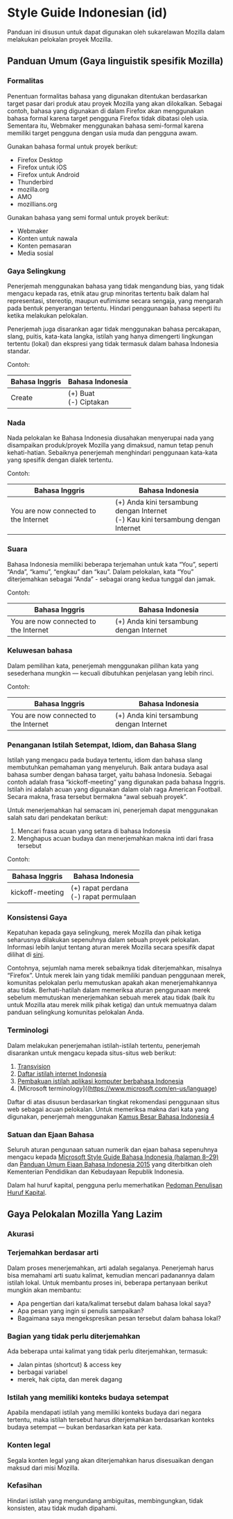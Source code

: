 # Style Guide Indonesian (id)

Panduan ini disusun untuk dapat digunakan oleh sukarelawan Mozilla dalam melakukan pelokalan proyek Mozilla.

## Panduan Umum (Gaya linguistik spesifik Mozilla)

### Formalitas

Penentuan formalitas bahasa yang digunakan ditentukan berdasarkan target pasar dari produk atau proyek Mozilla yang akan dilokalkan. Sebagai contoh, bahasa yang digunakan di dalam Firefox akan menggunakan bahasa formal karena target pengguna Firefox tidak dibatasi oleh usia. Sementara itu, Webmaker menggunakan bahasa semi-formal karena memiliki target pengguna dengan usia muda dan pengguna awam.

Gunakan bahasa formal untuk proyek berikut:
* Firefox Desktop
* Firefox untuk iOS
* Firefox untuk Android
* Thunderbird
* mozilla.org
* AMO
* mozillians.org

Gunakan bahasa yang semi formal untuk proyek berikut:
* Webmaker
* Konten untuk nawala
* Konten pemasaran
* Media sosial

### Gaya Selingkung

Penerjemah menggunakan bahasa yang tidak mengandung bias, yang tidak mengacu kepada ras, etnik atau grup minoritas tertentu baik dalam hal representasi, stereotip, maupun eufimisme secara sengaja, yang mengarah pada bentuk penyerangan tertentu. Hindari penggunaan bahasa seperti itu ketika melakukan pelokalan.

Penerjemah juga disarankan agar tidak menggunakan bahasa percakapan, slang, puitis, kata-kata langka, istilah yang hanya dimengerti lingkungan tertentu (lokal) dan ekspresi yang tidak termasuk dalam bahasa Indonesia standar.

Contoh:

|Bahasa Inggris|Bahasa Indonesia|
|----|----|
|Create |(+) Buat <br>(-) Ciptakan|

### Nada

Nada pelokalan ke Bahasa Indonesia diusahakan menyerupai nada yang disampaikan produk/proyek Mozilla yang dimaksud, namun tetap penuh kehati-hatian. Sebaiknya penerjemah menghindari penggunaan kata-kata yang spesifik dengan dialek tertentu.

Contoh:

|Bahasa Inggris|Bahasa Indonesia|
|----|----|
|You are now connected to the Internet|(+) Anda kini tersambung dengan Internet<br>(-) Kau kini tersambung dengan Internet|

### Suara

Bahasa Indonesia memiliki beberapa terjemahan untuk kata “You”, seperti “Anda”, “kamu”, “engkau” dan “kau”. Dalam pelokalan, kata “You” diterjemahkan sebagai “Anda” - sebagai orang kedua tunggal dan jamak.

Contoh:

|Bahasa Inggris|Bahasa Indonesia|
|----|----|
|You are now connected to the Internet|(+) Anda kini tersambung dengan Internet|

### Keluwesan bahasa

Dalam pemilihan kata, penerjemah menggunakan pilihan kata yang sesederhana mungkin — kecuali dibutuhkan penjelasan yang lebih rinci.

Contoh:

|Bahasa Inggris|Bahasa Indonesia|
|----|----|
|You are now connected to the Internet|(+) Anda kini tersambung dengan Internet|

### Penanganan Istilah Setempat, Idiom, dan Bahasa Slang

Istilah yang mengacu pada budaya tertentu, idiom dan bahasa slang membutuhkan pemahaman yang menyeluruh. Baik antara budaya asal bahasa sumber dengan bahasa target, yaitu bahasa Indonesia. Sebagai contoh adalah frasa “kickoff-meeting” yang digunakan pada bahasa Inggris. Istilah ini adalah acuan yang digunakan dalam olah raga American Football. Secara makna, frasa tersebut bermakna “awal sebuah proyek”.

Untuk menerjemahkan hal semacam ini, penerjemah dapat menggunakan salah satu dari pendekatan berikut:
1. Mencari frasa acuan yang setara di bahasa Indonesia
1. Menghapus acuan budaya dan menerjemahkan makna inti dari frasa tersebut

Contoh:

|Bahasa Inggris|Bahasa Indonesia|
|----|----|
|kickoff-meeting|(+) rapat perdana<br>(-) rapat permulaan|

### Konsistensi Gaya

Kepatuhan kepada gaya selingkung, merek Mozilla dan pihak ketiga seharusnya dilakukan sepenuhnya dalam sebuah proyek pelokalan. Informasi lebih lanjut tentang aturan merek Mozilla secara spesifik dapat dilihat di [sini](https://www.mozilla.org/en-US/styleguide/identity/firefox/branding/).

Contohnya, sejumlah nama merek sebaiknya tidak diterjemahkan, misalnya “Firefox”. Untuk merek lain yang tidak memiliki panduan penggunaan merek, komunitas pelokalan perlu memutuskan apakah akan menerjemahkannya atau tidak. Berhati-hatilah dalam memeriksa aturan penggunaan merek sebelum memutuskan menerjemahkan sebuah merek atau tidak (baik itu untuk Mozilla atau merek milik pihak ketiga) dan untuk memuatnya dalam panduan selingkung komunitas pelokalan Anda.

### Terminologi

Dalam melakukan penerjemahan istilah-istilah tertentu, penerjemah disarankan untuk mengacu kepada situs-situs web berikut:
1. [Transvision](https://transvision.mozfr.org)
1. [Daftar istilah internet Indonesia](https://id.m.wikipedia.org/wiki/Daftar_istilah_Internet_Indonesia)
1. [Pembakuan istilah aplikasi komputer berbahasa Indonesia](https://id.wikisource.org/wiki/Panduan_Pembakuan_Istilah,_Pelaksanaan_Instruksi_Presiden_Nomor_2_Tahun_2001_Tentang_Penggunaan_Komputer_Dengan_Aplikasi_Komputer_Berbahasa_Indonesia)
1. [Microsoft terminology]((https://www.microsoft.com/en-us/language)

Daftar di atas disusun berdasarkan tingkat rekomendasi penggunaan situs web sebagai acuan pelokalan. Untuk memeriksa makna dari kata yang digunakan, penerjemah menggunakan [Kamus Besar Bahasa Indonesia 4](http://kbbi4.portalbahasa.com/)

### Satuan dan Ejaan Bahasa

Seluruh aturan pengunaan satuan numerik dan ejaan bahasa sepenuhnya mengacu kepada [Microsoft Style Guide Bahasa Indonesia (halaman 8–29)](http://d.pr/f/1fhvq) dan [Panduan Umum Ejaan Bahasa Indonesia 2015](http://d.pr/f/1kARW) yang diterbitkan oleh Kementerian Pendidikan dan Kebudayaan Republik Indonesia.

Dalam hal huruf kapital, pengguna perlu memerhatikan [Pedoman Penulisan Huruf Kapital](http://id.wikipedia.org/wiki/Wikipedia:Pedoman_penulisan_huruf_kapital).


## Gaya Pelokalan Mozilla Yang Lazim

### Akurasi

### Terjemahkan berdasar arti

Dalam proses menerjemahkan, arti adalah segalanya. Penerjemah harus bisa memahami arti suatu kalimat, kemudian mencari padanannya dalam istilah lokal. Untuk membantu proses ini, beberapa pertanyaan berikut mungkin akan membantu:
* Apa pengertian dari kata/kalimat tersebut dalam bahasa lokal saya?
* Apa pesan yang ingin si penulis sampaikan?
* Bagaimana saya mengekspresikan pesan tersebut dalam bahasa lokal?

### Bagian yang tidak perlu diterjemahkan

Ada beberapa untai kalimat yang tidak perlu diterjemahkan, termasuk:
* Jalan pintas (shortcut) & access key
* berbagai variabel
* merek, hak cipta, dan merek dagang

### Istilah yang memiliki konteks budaya setempat

Apabila mendapati istilah yang memiliki konteks budaya dari negara tertentu, maka istilah tersebut harus diterjemahkan berdasarkan konteks budaya setempat — bukan berdasarkan kata per kata.

### Konten legal

Segala konten legal yang akan diterjemahkan harus disesuaikan dengan maksud dari misi Mozilla.

### Kefasihan

Hindari istilah yang mengundang ambiguitas, membingungkan, tidak konsisten, atau tidak mudah dipahami.
